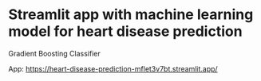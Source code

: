 # Streamlit app with machine learning model for heart disease prediction

Gradient Boosting Classifier

App: https://heart-disease-prediction-mflet3v7bt.streamlit.app/
